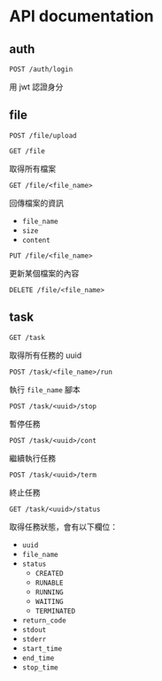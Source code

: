 # API documentation

## auth

```http
POST /auth/login
```

用 jwt 認證身分

## file

```http
POST /file/upload
```

```http
GET /file
```

取得所有檔案

```http
GET /file/<file_name>
```

回傳檔案的資訊

- `file_name`
- `size`
- `content`

```http
PUT /file/<file_name>
```

更新某個檔案的內容

```http
DELETE /file/<file_name>
```

## task

```http
GET /task
```

取得所有任務的 uuid

```http
POST /task/<file_name>/run
```

執行 `file_name` 腳本

```http
POST /task/<uuid>/stop
```

暫停任務

```http
POST /task/<uuid>/cont
```

繼續執行任務

```http
POST /task/<uuid>/term
```

終止任務

```http
GET /task/<uuid>/status
```

取得任務狀態，會有以下欄位：

- `uuid`
- `file_name`
- `status`
    - `CREATED`
    - `RUNABLE`
    - `RUNNING`
    - `WAITING`
    - `TERMINATED`
- `return_code`
- `stdout`
- `stderr`
- `start_time`
- `end_time`
- `stop_time`
